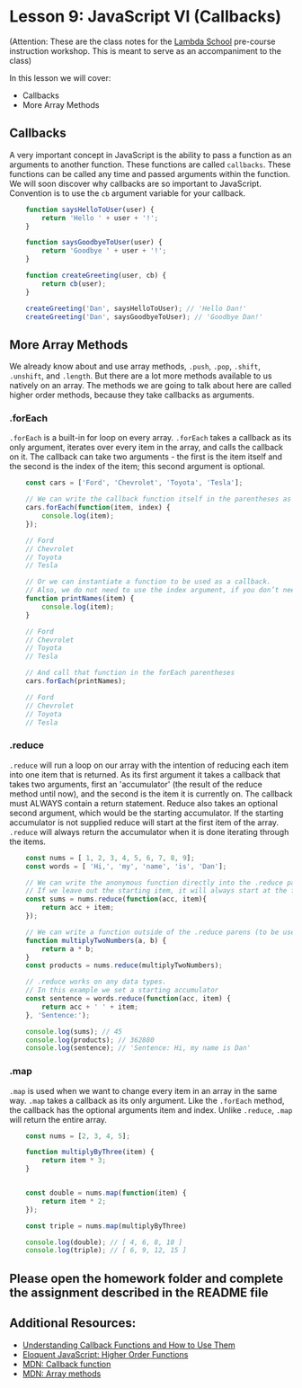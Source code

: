 # Lesson 9: JavaScript VI (Callbacks)
(Attention: These are the class notes for the [Lambda School](http://www.lambdaschool.com) pre-course instruction workshop. This is meant to serve as an accompaniment to the class)

In this lesson we will cover: 

* Callbacks
* More Array Methods

## Callbacks

A very important concept in JavaScript is the ability to pass a function as an arguments to another function. These functions are called `callbacks`. These functions can be called any time and passed arguments within the function. We will soon discover why callbacks are so important to JavaScript. Convention is to use the `cb` argument variable for your callback.

```javascript
    function saysHelloToUser(user) {
        return 'Hello ' + user + '!';
    }

    function saysGoodbyeToUser(user) {
        return 'Goodbye ' + user + '!';
    }

    function createGreeting(user, cb) {
        return cb(user);
    }

    createGreeting('Dan', saysHelloToUser); // 'Hello Dan!'
    createGreeting('Dan', saysGoodbyeToUser); // 'Goodbye Dan!'
```

## More Array Methods

We already know about and use array methods, `.push`, `.pop`, `.shift`, `.unshift`, and `.length`. But there are a lot more methods available to us natively on an array. The methods we are going to talk about here are called higher order methods, because they take callbacks as arguments. 

### .forEach

`.forEach` is a built-in for loop on every array. `.forEach` takes a callback as its only argument, iterates over every item in the array, and calls the callback on it. The callback can take two arguments - the first is the item itself and the second is the index of the item; this second argument is optional. 

```javascript
    const cars = ['Ford', 'Chevrolet', 'Toyota', 'Tesla'];

    // We can write the callback function itself in the parentheses as an anonymous function.  An anonymous function is a function without a variable assigned to it.
    cars.forEach(function(item, index) {
        console.log(item); 
    });

    // Ford
    // Chevrolet
    // Toyota
    // Tesla

    // Or we can instantiate a function to be used as a callback.
    // Also, we do not need to use the index argument, if you don’t need it, feel free to leave it out.
    function printNames(item) {
        console.log(item);
    }

    // Ford
    // Chevrolet
    // Toyota
    // Tesla

    // And call that function in the forEach parentheses
    cars.forEach(printNames);

    // Ford
    // Chevrolet
    // Toyota
    // Tesla
```

### .reduce

`.reduce` will run a loop on our array with the intention of reducing each item into one item that is returned. As its first argument it takes a callback that takes two arguments, first an 'accumulator' (the result of the reduce method until now), and the second is the item it is currently on. The callback must ALWAYS contain a return statement. Reduce also takes an optional second argument, which would be the starting accumulator. If the starting accumulator is not supplied reduce will start at the first item of the array. `.reduce` will always return the accumulator when it is done iterating through the items.

```javascript
    const nums = [ 1, 2, 3, 4, 5, 6, 7, 8, 9];
    const words = [ 'Hi,', 'my', 'name', 'is', 'Dan'];

    // We can write the anonymous function directly into the .reduce parentheses
    // If we leave out the starting item, it will always start at the first item.
    const sums = nums.reduce(function(acc, item){
        return acc + item;
    });

    // We can write a function outside of the .reduce parens (to be used multiple times later)
    function multiplyTwoNumbers(a, b) {
        return a * b;
    }
    const products = nums.reduce(multiplyTwoNumbers);

    // .reduce works on any data types. 
    // In this example we set a starting accumulator
    const sentence = words.reduce(function(acc, item) {
        return acc + ' ' + item;
    }, 'Sentence:');

    console.log(sums); // 45
    console.log(products); // 362880
    console.log(sentence); // 'Sentence: Hi, my name is Dan'
```
### .map

`.map` is used when we want to change every item in an array in the same way. `.map` takes a callback as its only argument. Like the `.forEach` method, the callback has the optional arguments item and index. Unlike `.reduce`, `.map` will return the entire array.

```javascript
    const nums = [2, 3, 4, 5];

    function multiplyByThree(item) {
        return item * 3;
    }


    const double = nums.map(function(item) {
        return item * 2;
    });

    const triple = nums.map(multiplyByThree)

    console.log(double); // [ 4, 6, 8, 10 ]
    console.log(triple); // [ 6, 9, 12, 15 ]
```

## Please open the homework folder and complete the assignment described in the README file

## Additional Resources:

* [Understanding Callback Functions and How to Use Them](http://javascriptissexy.com/understand-javascript-callback-functions-and-use-them/)
* [Eloquent JavaScript: Higher Order Functions](https://eloquentjavascript.net/05_higher_order.html)
* [MDN: Callback function](https://developer.mozilla.org/en-US/docs/Glossary/Callback_function)
* [MDN: Array methods](https://developer.mozilla.org/en-US/docs/Web/JavaScript/Reference/Global_Objects/Array)
